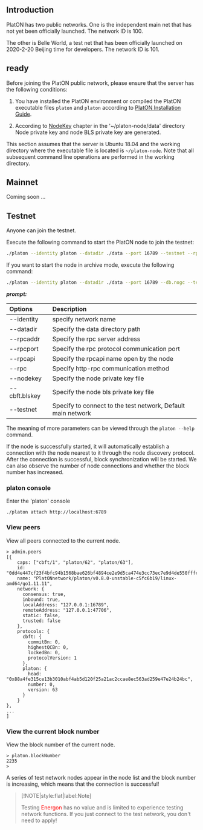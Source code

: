 ## Introduction

PlatON has two public networks. One is the independent main net that has not yet been officially launched. The network ID is 100.

The other is Belle World, a test net that has been officially launched on 2020-2-20 Beijing time for developers. The network ID is 101.


## ready

Before joining the PlatON public network, please ensure that the server has the following conditions:

1. You have installed the PlatON environment or compiled the PlatON executable files `platon` and `platon` according to [PlatON Installation Guide](/en-us/Node/_[English]-Install-Node.md).

2. According to [NodeKey](/en-us/Node/_[English]-WalletFile-and-KeyPair.md#Node-key) chapter in the '~/platon-node/data' directory Node private key and node BLS private key are generated.
 
This section assumes that the server is Ubuntu 18.04 and the working directory where the executable file is located is `~/platon-node`. Note that all subsequent command line operations are performed in the working directory.



## Mainnet

Coming soon ...

## Testnet

Anyone can join the testnet.

Execute the following command to start the PlatON node to join the testnet:

```bash
./platon --identity platon --datadir ./data --port 16789 --testnet --rpcport 6789 --rpcapi "db,platon,net,web3,admin,personal" --rpc --nodekey ./data/nodekey --cbft.blskey ./data/blskey --verbosity 3 --rpcaddr 127.0.0.1 --syncmode "full"
```

If you want to start the node in archive mode, execute the following command:

```bash
./platon --identity platon --datadir ./data --port 16789 --db.nogc --testnet --rpcport 6789 --rpcapi "db,platon,net,web3,admin,personal" --rpc --nodekey ./data/nodekey --cbft.blskey ./data/blskey --verbosity 3 --rpcaddr 127.0.0.1 --syncmode "full"
```

***prompt:***

| Options         | Description           |
|:------------ |:------------------------ |
| --identity | specify network name |
| --datadir | Specify the data directory path |
| --rpcaddr | Specify the rpc server address |
| --rpcport | Specify the rpc protocol communication port |
| --rpcapi | Specify the rpcapi name open by the node |
| --rpc | Specify http-rpc communication method |
| --nodekey | Specify the node private key file |
| --cbft.blskey | Specify the node bls private key file |
| --testnet | Specify to connect to the test network, Default main network |

The meaning of more parameters can be viewed through the `platon --help` command.



If the node is successfully started, it will automatically establish a connection with the node nearest to it through the node discovery protocol. After the connection is successful, block synchronization will be started. We can also observe the number of node connections and whether the block number has increased.

### platon console

Enter the 'platon' console

```
./platon attach http://localhost:6789
```

### View peers

View all peers connected to the current node.

```
> admin.peers
[{
    caps: ["cbft/1", "platon/62", "platon/63"],
    id: "0dd4e447cf23f4bfc94b1568bae626bf4894ce2e9d5ca474e3cc73ec7e9d4de550fffc1e2fc64cca25d42aecf6169cf8f8c0f4fe6adb847c33dc6ceb6f001bd1",
    name: "PlatONnetwork/platon/v0.8.0-unstable-c5fc6b19/linux-amd64/go1.11.11",
    network: {
      consensus: true,
      inbound: true,
      localAddress: "127.0.0.1:16789",
      remoteAddress: "127.0.0.1:47706",
      static: false,
      trusted: false
    },
    protocols: {
      cbft: {
        commitBn: 0,
        highestQCBn: 0,
        lockedBn: 0,
        protocolVersion: 1
      },
      platon: {
        head: "0x88a4fe315ce13b3010abf4ab5d120f25a21ac2ccae8ec563ad259e47e24b24bc",
        number: 0,
        version: 63
      }
    }
},
...
]
```

### View the current block number

View the block number of the current node.

```
> platon.blockNumber
2235
>
```


A series of test network nodes appear in the node list and the block number is increasing, which means that the connection is successful!


> [!NOTE|style:flat|label:Note]
>
> Testing <font color=red>Energon</font> has no value and is limited to experience testing network functions. If you just connect to the test network, you don't need to apply!


